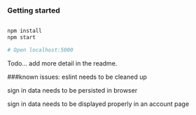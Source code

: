 
### Getting started
```bash

npm install
npm start

# Open localhost:5000
```

Todo... add more detail in the readme. 


###known issues:
eslint needs to be cleaned up

sign in data needs to be persisted in browser

sign in data needs to be displayed properly in an account page
